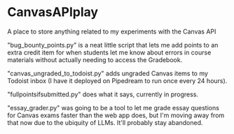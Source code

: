 # CanvasAPIplay

A place to store anything related to my experiments with the Canvas API

"bug_bounty_points.py" is a neat little script that lets me add points to an extra credit item for when students let me know about errors in course materials without actually needing to access the Gradebook.

"canvas_ungraded_to_todoist.py" adds ungraded Canvas items to my Todoist inbox (I have it deployed on Pipedream to run once every 24 hours).

"fullpointsifsubmitted.py" does what it says, currently in progress.

"essay_grader.py" was going to be a tool to let me grade essay questions for Canvas exams faster than the web app does, but I'm moving away from that now due to the ubiquity of LLMs. It'll probably stay abandoned.
